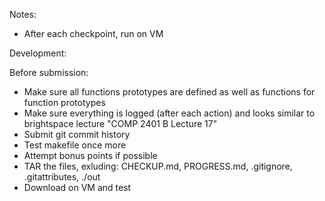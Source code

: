 Notes:
- After each checkpoint, run on VM




Development:






Before submission:
- Make sure all functions prototypes are defined as well as functions for function prototypes
- Make sure everything is logged (after each action) and looks similar to brightspace
  lecture "COMP 2401 B Lecture 17"
- Submit git commit history
- Test makefile once more
- Attempt bonus points if possible
- TAR the files, exluding: CHECKUP.md, PROGRESS.md, .gitignore, .gitattributes, ./out
- Download on VM and test